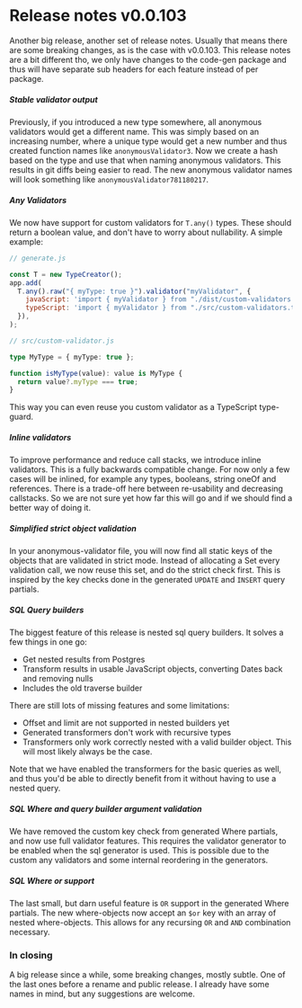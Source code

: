 # Release notes v0.0.103

Another big release, another set of release notes. Usually that means there are
some breaking changes, as is the case with v0.0.103. This release notes are a
bit different tho, we only have changes to the code-gen package and thus will
have separate sub headers for each feature instead of per package.

##### Stable validator output

Previously, if you introduced a new type somewhere, all anonymous validators
would get a different name. This was simply based on an increasing number, where
a unique type would get a new number and thus created function names like
`anonymousValidator3`. Now we create a hash based on the type and use that when
naming anonymous validators. This results in git diffs being easier to read. The
new anonymous validator names will look something like
`anonymousValidator781180217`.

##### Any Validators

We now have support for custom validators for `T.any()` types. These should
return a boolean value, and don't have to worry about nullability. A simple
example:

```js
// generate.js

const T = new TypeCreator();
app.add(
  T.any().raw("{ myType: true }").validator("myValidator", {
    javaScript: 'import { myValidator } from "./dist/custom-validators.js";',
    typeScript: 'import { myValidator } from "./src/custom-validators.ts";',
  }),
);
```

```ts
// src/custom-validator.js

type MyType = { myType: true };

function isMyType(value): value is MyType {
  return value?.myType === true;
}
```

This way you can even reuse you custom validator as a TypeScript type-guard.

##### Inline validators

To improve performance and reduce call stacks, we introduce inline validators.
This is a fully backwards compatible change. For now only a few cases will be
inlined, for example any types, booleans, string oneOf and references. There is
a trade-off here between re-usability and decreasing callstacks. So we are not
sure yet how far this will go and if we should find a better way of doing it.

##### Simplified strict object validation

In your anonymous-validator file, you will now find all static keys of the
objects that are validated in strict mode. Instead of allocating a Set every
validation call, we now reuse this set, and do the strict check first. This is
inspired by the key checks done in the generated `UPDATE` and `INSERT` query
partials.

##### SQL Query builders

The biggest feature of this release is nested sql query builders. It solves a
few things in one go:

- Get nested results from Postgres
- Transform results in usable JavaScript objects, converting Dates back and
  removing nulls
- Includes the old traverse builder

There are still lots of missing features and some limitations:

- Offset and limit are not supported in nested builders yet
- Generated transformers don't work with recursive types
- Transformers only work correctly nested with a valid builder object. This will
  most likely always be the case.

Note that we have enabled the transformers for the basic queries as well, and
thus you'd be able to directly benefit from it without having to use a nested
query.

##### SQL Where and query builder argument validation

We have removed the custom key check from generated Where partials, and now use
full validator features. This requires the validator generator to be enabled
when the sql generator is used. This is possible due to the custom any
validators and some internal reordering in the generators.

##### SQL Where or support

The last small, but darn useful feature is `OR` support in the generated Where
partials. The new where-objects now accept an `$or` key with an array of nested
where-objects. This allows for any recursing `OR` and `AND` combination
necessary.

### In closing

A big release since a while, some breaking changes, mostly subtle. One of the
last ones before a rename and public release. I already have some names in mind,
but any suggestions are welcome.
